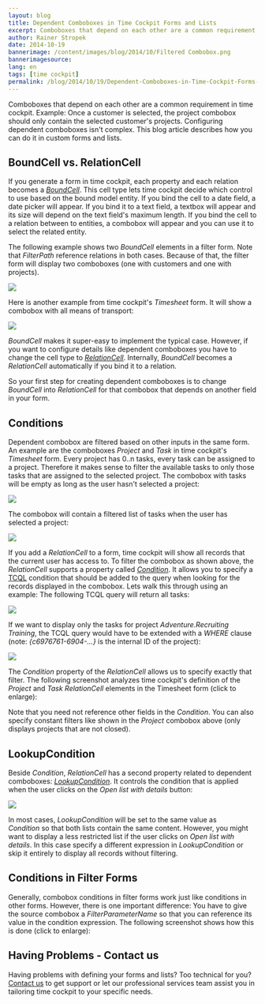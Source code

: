 ```yaml
---
layout: blog
title: Dependent Comboboxes in Time Cockpit Forms and Lists
excerpt: Comboboxes that depend on each other are a common requirement in time cockpit. Example -  Once a customer is selected, the project combobox should only contain the selected customer's projects. Configuring dependent comboboxes isn't complex. This blog article describes how you can do it in custom forms and lists.
author: Rainer Stropek
date: 2014-10-19
bannerimage: /content/images/blog/2014/10/Filtered Combobox.png
bannerimagesource: 
lang: en
tags: [time cockpit]
permalink: /blog/2014/10/19/Dependent-Comboboxes-in-Time-Cockpit-Forms-and-Lists
---
```


<p>Comboboxes that depend on each other are a common requirement in time cockpit. Example: Once a customer is selected, the project combobox should only contain the selected customer's projects. Configuring dependent comboboxes isn't complex. This blog article describes how you can do it in custom forms and lists.</p><h2>BoundCell vs. RelationCell</h2><p>If you generate a form in time cockpit, each property and each relation becomes a <a href="http://help.timecockpit.com/?topic=html/f8066acc-858f-6f42-927d-41c3d81de7de.htm" target="_blank"><em>BoundCell</em></a>. This cell type lets time cockpit decide which control to use based on the bound model entity. If you bind the cell to a date field, a date picker will appear. If you bind it to a text field, a textbox will appear and its size will depend on the text field's maximum length. If you bind the cell to a relation between to entities, a combobox will appear and you can use it to select the related entity.</p><p>The following example shows two <em>BoundCell</em> elements in a filter form. Note that <em>FilterPath</em> reference relations in both cases. Because of that, the filter form will display two comboboxes (one with customers and one with projects).</p><p>
  <img src="{{site.baseurl}}/content/images/blog/2014/10/BoundCell.png" />
</p><p>Here is another example from time cockpit's <em>Timesheet</em> form. It will show a combobox with all means of transport:</p><p>
  <img src="{{site.baseurl}}/content/images/blog/2014/10/BoundCell2.png" />
</p><p>
  <em>BoundCell</em> makes it super-easy to implement the typical case. However, if you want to configure details like dependent comboboxes you have to change the cell type to <a href="http://help.timecockpit.com/?topic=html/0bc0dca0-3146-0767-90a6-7b6eb5d4ee86.htm" target="_blank"><em>RelationCell</em></a>. Internally, <em>BoundCell</em> becomes a <em>RelationCell</em> automatically if you bind it to a relation.</p><p class="showcase">So your first step for creating dependent comboboxes is to change <em>BoundCell</em> into <em>RelationCell</em> for that combobox that depends on another field in your form.</p><h2>Conditions</h2><p>Dependent combobox are filtered based on other inputs in the same form. An example are the comboboxes <em>Project</em> and <em>Task</em> in time cockpit's <em>Timesheet</em> form. Every project has 0..n tasks, every task can be assigned to a project. Therefore it makes sense to filter the available tasks to only those tasks that are assigned to the selected project. The combobox with tasks will be empty as long as the user hasn't selected a project:</p><p>
  <img src="{{site.baseurl}}/content/images/blog/2014/10/EmptyCombobox.png" />
</p><p>The combobox will contain a filtered list of tasks when the user has selected a project:</p><p>
  <img src="{{site.baseurl}}/content/images/blog/2014/10/Filtered Combobox.png" />
</p><p>If you add a <em>RelationCell</em> to a form, time cockpit will show all records that the current user has access to. To filter the combobox as shown above, the <em>RelationCell</em> supports a property called <a href="http://help.timecockpit.com/?topic=html/2faf2106-d425-353f-4066-5072a25c81cf.htm" target="_blank"><em>Condition</em></a>. It allows you to specify a <a href="http://help.timecockpit.com/?topic=html/90177304-8489-4e9b-9c55-4e92533f3f9c.htm" target="_blank">TCQL</a> condition that should be added to the query when looking for the records displayed in the combobox. Lets walk this through using an example: The following TCQL query will return all tasks:</p><p>
  <img src="{{site.baseurl}}/content/images/blog/2014/10/AllTasksTcql.png" />
</p><p>If we want to display only the tasks for project <em>Adventure.Recruiting Training</em>, the TCQL query would have to be extended with a <em>WHERE</em> clause (note: <em>{c6976761-6904-...}</em> is the internal ID of the project):</p><p>
  <img src="{{site.baseurl}}/content/images/blog/2014/10/FilteredTasks.png" />
</p><p>The <em>Condition</em> property of the <em>RelationCell</em> allows us to specify exactly that filter. The following screenshot analyzes time cockpit's definition of the <em>Project</em> and <em>Task RelationCell</em> elements in the Timesheet form (click to enlarge):</p><function name="Composite.Media.ImageGallery.Slimbox2">
  <param name="MediaImage" value="MediaArchive:8b57d170-e0e5-4bcf-b60b-9869c1ef4f2f" />
  <param name="ThumbnailMaxWidth" value="800" />
  <param name="ThumbnailMaxHeight" value="800" />
  <param name="ImageMaxWidth" value="1280" />
  <param name="ImageMaxHeight" value="1024" />
</function><p class="showcase">Note that you need not reference other fields in the <em>Condition</em>. You can also specify constant filters like shown in the <em>Project</em> combobox above (only displays projects that are not closed).</p><h2>LookupCondition</h2><p>Beside <em>Condition</em>, <em>RelationCell</em> has a second property related to dependent comboboxes: <a href="http://help.timecockpit.com/?topic=html/76a72992-5a69-d274-506a-05a33cf14494.htm" target="_blank"><em>LookupCondition</em></a>. It controls the condition that is applied when the user clicks on the <em>Open list with details</em> button:</p><p>
  <img src="{{site.baseurl}}/content/images/blog/2014/10/ListDetails.png" />
</p><p>In most cases, <em>LookupCondition</em> will be set to the same value as <em>Condition</em> so that both lists contain the same content. However, you might want to display a less restricted list if the user clicks on <em>Open list with details</em>. In this case specify a different expression in <em>LookupCondition</em> or skip it entirely to display all records without filtering.</p><h2>Conditions in Filter Forms</h2><p>Generally, combobox conditions in filter forms work just like conditions in other forms. However, there is one important difference: You have to give the source combobox a <em>FilterParameterName</em> so that you can reference its value in the condition expression. The following screenshot shows how this is done (click to enlarge):</p><function name="Composite.Media.ImageGallery.Slimbox2">
  <param name="MediaImage" value="MediaArchive:b2f62bfe-c4d9-4fec-93a2-9e10b80752c7" />
  <param name="ThumbnailMaxWidth" value="800" />
  <param name="ThumbnailMaxHeight" value="800" />
  <param name="ImageMaxWidth" value="1280" />
  <param name="ImageMaxHeight" value="1024" />
</function><h2>Having Problems - Contact us</h2><p>Having problems with defining your forms and lists? Too technical for you? <a href="http://www.timecockpit.com/help-support/contact-us" target="_blank">Contact us</a> to get support or let our professional services team assist you in tailoring time cockpit to your specific needs.</p>